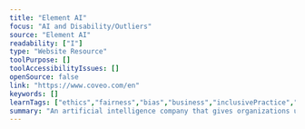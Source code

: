 ```yaml
---
title: "Element AI"
focus: "AI and Disability/Outliers"
source: "Element AI"
readability: ["I"]
type: "Website Resource"
toolPurpose: []
toolAccessibilityIssues: []
openSource: false
link: "https://www.coveo.com/en"
keywords: []
learnTags: ["ethics","fairness","bias","business","inclusivePractice","canadianLandscape"]
summary: "An artificial intelligence company that gives organizations unparalleled access to a variety of AI solutions in automation, predictive analytics and data mining. "
---
```


